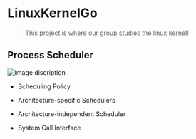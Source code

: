 # LinuxKernelGo

> This project is where our group studies the linux kernel!

## Process Scheduler

![Image discription](https://github.com/RocketKernel/LinuxKernelGo/tree/master/pic/ps.gif)

- Scheduling Policy

- Architecture-specific Schedulers

- Architecture-independent Scheduler

- System Call Interface
